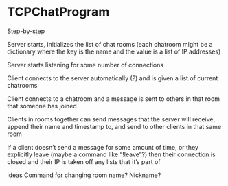 # TCPChatProgram

Step-by-step

Server starts, initializes the list of chat rooms (each chatroom might be a dictionary where the key is the name and the value is a list of IP addresses)

Server starts listening for some number of connections

Client connects to the server automatically (?) and is given a list of current chatrooms

Client connects to a chatroom and a message is sent to others in that room that someone has joined

Clients in rooms together can send messages that the server will receive, append their name and timestamp to, and send to other clients in that same room

If a client doesn’t send a message for some amount of time, or they explicitly leave (maybe a command like “!leave”?) then their connection is closed and their IP is taken off any lists that it’s part of

ideas
Command for changing room name? Nickname? 

